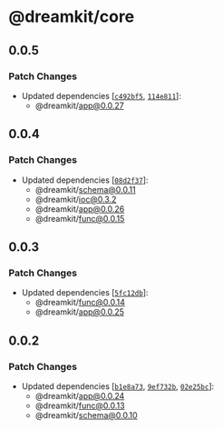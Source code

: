 # @dreamkit/core

## 0.0.5

### Patch Changes

- Updated dependencies [[`c492bf5`](https://github.com/swordev/dreamkit/commit/c492bf5b47a8c6d1aabbb46f59bfc9c3d4e610f6), [`114e811`](https://github.com/swordev/dreamkit/commit/114e8118ed1f65010b467510c188c7ef7a45cc45)]:
  - @dreamkit/app@0.0.27

## 0.0.4

### Patch Changes

- Updated dependencies [[`08d2f37`](https://github.com/swordev/dreamkit/commit/08d2f3752a65620588231643397cc1e587061aec)]:
  - @dreamkit/schema@0.0.11
  - @dreamkit/ioc@0.3.2
  - @dreamkit/app@0.0.26
  - @dreamkit/func@0.0.15

## 0.0.3

### Patch Changes

- Updated dependencies [[`5fc12db`](https://github.com/swordev/dreamkit/commit/5fc12db80675222cbbaf8d9dc7824b3ce2eb7a77)]:
  - @dreamkit/func@0.0.14
  - @dreamkit/app@0.0.25

## 0.0.2

### Patch Changes

- Updated dependencies [[`b1e8a73`](https://github.com/swordev/dreamkit/commit/b1e8a7311ade79056df288f98bc78e9fced5e0b0), [`9ef732b`](https://github.com/swordev/dreamkit/commit/9ef732b4b8c399287e8a69d7cefa21b266e5117a), [`02e25bc`](https://github.com/swordev/dreamkit/commit/02e25bc50db46536f96aaeb5b3441a2a501b40b3)]:
  - @dreamkit/app@0.0.24
  - @dreamkit/func@0.0.13
  - @dreamkit/schema@0.0.10
